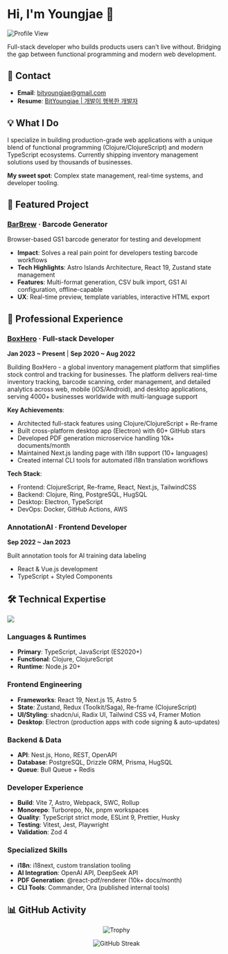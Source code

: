 # Hi, I'm Youngjae 👋

![Profile View](https://en9tw80biy8gbvy.m.pipedream.net)

Full-stack developer who builds products users can't live without.
Bridging the gap between functional programming and modern web development.

## 🔗 Contact

- **Email**: bityoungjae@gmail.com
- **Resume**: [BitYoungjae | 개발이 행복한 개발자](https://stupendous-candy-2bc.notion.site/BitYoungjae-1575bfc92a8449409d3d8f13cfacb84a)

## 💡 What I Do

I specialize in building production-grade web applications with a unique blend of functional programming (Clojure/ClojureScript) and modern TypeScript ecosystems. Currently shipping inventory management solutions used by thousands of businesses.

**My sweet spot**: Complex state management, real-time systems, and developer tooling.

## 🚀 Featured Project

### [BarBrew](https://barbrew.dev) · Barcode Generator

Browser-based GS1 barcode generator for testing and development

- **Impact**: Solves a real pain point for developers testing barcode workflows
- **Tech Highlights**: Astro Islands Architecture, React 19, Zustand state management
- **Features**: Multi-format generation, CSV bulk import, GS1 AI configuration, offline-capable
- **UX**: Real-time preview, template variables, interactive HTML export

## 💼 Professional Experience

### [BoxHero](https://www.boxhero.io/) · Full-stack Developer

**Jan 2023 ~ Present** | **Sep 2020 ~ Aug 2022**

Building BoxHero - a global inventory management platform that simplifies stock control and tracking for businesses. The platform delivers real-time inventory tracking, barcode scanning, order management, and detailed analytics across web, mobile (iOS/Android), and desktop applications, serving 4000+ businesses worldwide with multi-language support

**Key Achievements**:

- Architected full-stack features using Clojure/ClojureScript + Re-frame
- Built cross-platform desktop app (Electron) with 60+ GitHub stars
- Developed PDF generation microservice handling 10k+ documents/month
- Maintained Next.js landing page with i18n support (10+ languages)
- Created internal CLI tools for automated i18n translation workflows

**Tech Stack**:

- Frontend: ClojureScript, Re-frame, React, Next.js, TailwindCSS
- Backend: Clojure, Ring, PostgreSQL, HugSQL
- Desktop: Electron, TypeScript
- DevOps: Docker, GitHub Actions, AWS

### AnnotationAI · Frontend Developer

**Sep 2022 ~ Jan 2023**

Built annotation tools for AI training data labeling

- React & Vue.js development
- TypeScript + Styled Components

## 🛠 Technical Expertise

<img src="https://skillicons.dev/icons?i=ts,js,clojure,react,nextjs,astro,nodejs,tailwind,postgres,docker,aws,git" />

### Languages & Runtimes

- **Primary**: TypeScript, JavaScript (ES2020+)
- **Functional**: Clojure, ClojureScript
- **Runtime**: Node.js 20+

### Frontend Engineering

- **Frameworks**: React 19, Next.js 15, Astro 5
- **State**: Zustand, Redux (Toolkit/Saga), Re-frame (ClojureScript)
- **UI/Styling**: shadcn/ui, Radix UI, Tailwind CSS v4, Framer Motion
- **Desktop**: Electron (production apps with code signing & auto-updates)

### Backend & Data

- **API**: Nest.js, Hono, REST, OpenAPI
- **Database**: PostgreSQL, Drizzle ORM, Prisma, HugSQL
- **Queue**: Bull Queue + Redis

### Developer Experience

- **Build**: Vite 7, Astro, Webpack, SWC, Rollup
- **Monorepo**: Turborepo, Nx, pnpm workspaces
- **Quality**: TypeScript strict mode, ESLint 9, Prettier, Husky
- **Testing**: Vitest, Jest, Playwright
- **Validation**: Zod 4

### Specialized Skills

- **i18n**: i18next, custom translation tooling
- **AI Integration**: OpenAI API, DeepSeek API
- **PDF Generation**: @react-pdf/renderer (10k+ docs/month)
- **CLI Tools**: Commander, Ora (published internal tools)

## 📊 GitHub Activity

<div align="center">

![Trophy](https://github-profile-trophy.vercel.app/?username=BitYoungjae&theme=react&no-frame=true&row=1&column=6)

![GitHub Streak](https://github-readme-streak-stats.herokuapp.com/?user=BitYoungjae&theme=react)

</div>
